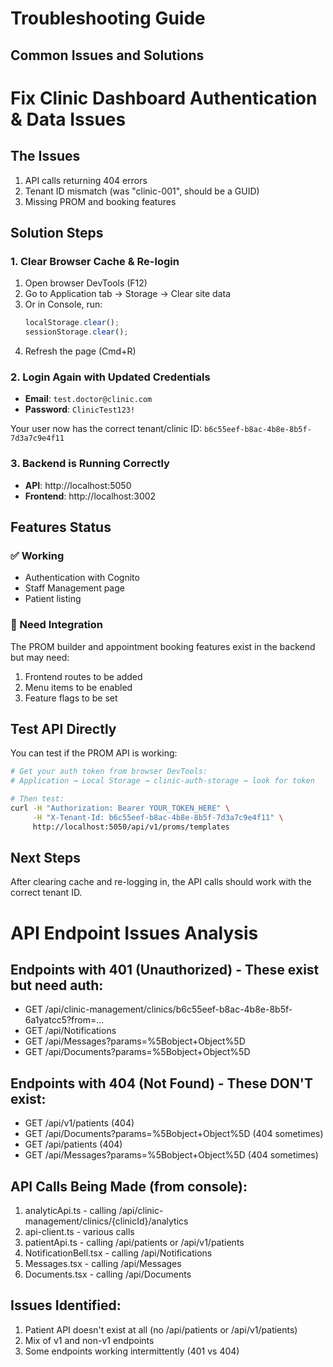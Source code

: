 # Troubleshooting Guide

## Common Issues and Solutions

# Fix Clinic Dashboard Authentication & Data Issues

## The Issues
1. API calls returning 404 errors
2. Tenant ID mismatch (was "clinic-001", should be a GUID)
3. Missing PROM and booking features

## Solution Steps

### 1. Clear Browser Cache & Re-login
1. Open browser DevTools (F12)
2. Go to Application tab → Storage → Clear site data
3. Or in Console, run:
   ```javascript
   localStorage.clear();
   sessionStorage.clear();
   ```
4. Refresh the page (Cmd+R)

### 2. Login Again with Updated Credentials
- **Email**: `test.doctor@clinic.com`
- **Password**: `ClinicTest123!`

Your user now has the correct tenant/clinic ID: `b6c55eef-b8ac-4b8e-8b5f-7d3a7c9e4f11`

### 3. Backend is Running Correctly
- **API**: http://localhost:5050
- **Frontend**: http://localhost:3002

## Features Status

### ✅ Working
- Authentication with Cognito
- Staff Management page
- Patient listing

### 🔧 Need Integration
The PROM builder and appointment booking features exist in the backend but may need:
1. Frontend routes to be added
2. Menu items to be enabled
3. Feature flags to be set

## Test API Directly
You can test if the PROM API is working:

```bash
# Get your auth token from browser DevTools:
# Application → Local Storage → clinic-auth-storage → look for token

# Then test:
curl -H "Authorization: Bearer YOUR_TOKEN_HERE" \
     -H "X-Tenant-Id: b6c55eef-b8ac-4b8e-8b5f-7d3a7c9e4f11" \
     http://localhost:5050/api/v1/proms/templates
```

## Next Steps
After clearing cache and re-logging in, the API calls should work with the correct tenant ID.
# API Endpoint Issues Analysis

## Endpoints with 401 (Unauthorized) - These exist but need auth:
- GET /api/clinic-management/clinics/b6c55eef-b8ac-4b8e-8b5f-6a1yatcc5?from=...
- GET /api/Notifications
- GET /api/Messages?params=%5Bobject+Object%5D
- GET /api/Documents?params=%5Bobject+Object%5D

## Endpoints with 404 (Not Found) - These DON'T exist:
- GET /api/v1/patients (404)
- GET /api/Documents?params=%5Bobject+Object%5D (404 sometimes)
- GET /api/patients (404)
- GET /api/Messages?params=%5Bobject+Object%5D (404 sometimes)

## API Calls Being Made (from console):
1. analyticApi.ts - calling /api/clinic-management/clinics/{clinicId}/analytics
2. api-client.ts - various calls
3. patientApi.ts - calling /api/patients or /api/v1/patients
4. NotificationBell.tsx - calling /api/Notifications
5. Messages.tsx - calling /api/Messages
6. Documents.tsx - calling /api/Documents

## Issues Identified:
1. Patient API doesn't exist at all (no /api/patients or /api/v1/patients)
2. Mix of v1 and non-v1 endpoints
3. Some endpoints working intermittently (401 vs 404)
